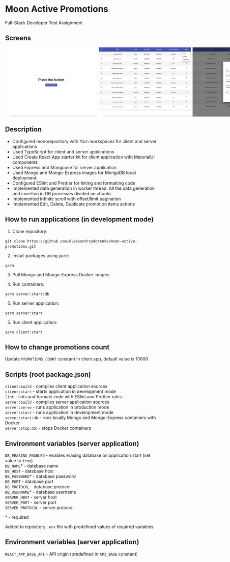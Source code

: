 # Moon Active Promotions

Full-Stack Developer Test Assignment

## Screens

<p style="display: flex;">
  <img src="/screens/screen_1.png" style="margin-right: 5px;" width="300px">
  <img src="/screens/screen_2.png" style="margin-right: 5px;" width="300px">
  <img src="/screens/screen_3.png" style="margin-right: 5px;" width="300px">
  <img src="/screens/screen_4.png" width="300px">
</p>

## Description

- Configured monorepository with Yarn workspaces for client and server applications
- Used TypeScript for client and server applications
- Used Create React App starter kit for client application with MaterialUI components
- Used Express and Mongoose for server application
- Used Mongo and Mongo-Express images for MongoDB local deployment
- Configured ESlint and Prettier for linting and formatting code
- Implemented data generation in worker thread. All the data generation and insertion in DB processes divided on chunks
- Implemented infinite scroll with offset/limit pagination
- Implemented Edit, Delete, Duplicate promotion items actions

## How to run applications (in development mode)

1. Clone repository:

`git clone https://github.com/oleksandrsydorenko/moon-active-promotions.git`

2. Install packages using yarn:

`yarn`

3. Pull Mongo and Mongo-Express Docker images

4. Run containers:

`yarn server:start:db`

5. Run server application:

`yarn server:start`

5. Run client application:

`yarn client:start`

## How to change promotions count

Update `PROMOTIONS_COUNT` constant in client app, default value is 10000

## Scripts (root package.json)

`client:build` - compiles client application sources\
`client:start` - starts application in development mode\
`lint` - lints and formats code with ESlint and Prettier rules\
`server:build` - compiles server application sources\
`server:serve` - runs application in production mode\
`server:start` - runs application in development mode\
`server:start:db` - runs locally Mongo and Mongo-Express containers with Docker\
`server:stop:db`: - stops Docker containers

## Environment variables (server application)

`DB_ERASING_ENABLED` - enables erasing database on application start (set value to `true`)\
`DB_NAME`\* - database name\
`DB_HOST` - database host\
`DB_PASSWORD`\* - database password\
`DB_PORT` - database port\
`DB_PROTOCOL` - database protocol\
`DB_USERNAME`\* - database username\
`SERVER_HOST` - server host\
`SERVER_PORT` - server port\
`SERVER_PROTOCOL` - server protocol

\* - required

Added to repository `.env` file with predefined values of required variables

## Environment variables (server application)

`REACT_APP_BASE_API` - API origin (predefined in `API_BASE` constant)
